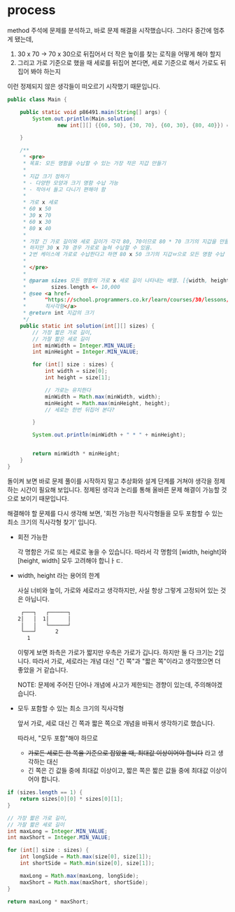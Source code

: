 # process

method 주석에 문제를 분석하고, 바로 문제 해결을 시작했습니다.
그러다 중간에 멈추게 됐는데,
1. 30 x 70 -> 70 x 30으로 뒤집어서 더 작은 높이를 찾는 로직을 어떻게 해야 할지
2. 그리고 가로 기준으로 했을 때 세로를 뒤집어 본다면, 세로 기준으로 해서 가로도 뒤집어 봐야 하는지

이런 정제되지 않은 생각들이 떠오르기 시작했기 때문입니다.

```java
public class Main {

    public static void p86491.main(String[] args) {
        System.out.println(Main.solution(
                new int[][] {{60, 50}, {30, 70}, {60, 30}, {80, 40}}) == 400);

    }

    /**
     * <pre>
     * 목표: 모든 명함을 수납할 수 있는 가장 작은 지갑 만들기
     *
     * 지갑 크기 정하기
     * - 다양한 모양과 크기 명함 수납 가능
     * - 작아서 들고 다니기 편해야 함
     *
     * 가로 x 세로
     * 60 x 50
     * 30 x 70
     * 60 x 30
     * 80 x 40
     *
     * 가장 긴 가로 길이와 세로 길이가 각각 80, 70이므로 80 * 70 크기의 지갑을 만들면 모든 명함 수납 가능.
     * 하지만 30 x 70 경우 가로로 눕혀 수납할 수 있음.
     * 2번 케이스에 가로로 수납한다고 하면 80 x 50 크기의 지갑ㅂ으로 모든 명함 수납 가능.
     *
     * </pre>
     *
     * @param sizes 모든 명함의 가로 x 세로 길이 나타내는 배열. [{width, height},..] 형식. 1 <=
     *        sizes.length <= 10,000
     * @see <a href=
     *      "https://school.programmers.co.kr/learn/courses/30/lessons/86491">최소
     *      직사각형</a>
     * @return int 지갑의 크기
     */
    public static int solution(int[][] sizes) {
        // 가장 짧은 가로 길이,
        // 가잘 짧은 세로 길이
        int minWidth = Integer.MIN_VALUE;
        int minHeight = Integer.MIN_VALUE;

        for (int[] size : sizes) {
            int width = size[0];
            int height = size[1];

            // 가로는 유지한다
            minWidth = Math.max(minWidth, width);
            minHeight = Math.max(minHeight, height);
            // 세로는 한번 뒤집어 본다?

        }

        System.out.println(minWidth + " * " + minHeight);


        return minWidth * minHeight;
    }
}
```

돌이켜 보면 바로 문제 풀이를 시작하지 말고 추상화와 설계 단계를 거쳐야 생각을 정제하는 시간이 필요해 보입니다.
정제된 생각과 논리를 통해 올바른 문제 해결이 가능할 것으로 보이기 때문입니다.

해결해야 할 문제를 다시 생각해 보면,
'회전 가능한 직사각형들을 모두 포함할 수 있는 최소 크기의 직사각형 찾기' 입니다.
- 회전 가능한

    각 명함은 가로 또는 세로로 놓을 수 있습니다.
    따라서 각 명함의 [width, height]와 [height, width] 모두 고려해야 합니ㅏㄷ.

- width, height 라는 용어의 한계

    사실 너비와 높이, 가로와 세로라고 생각하지만, 사실 항상 그렇게 고정되어 있는 것은 아닙니다.

    ```sh
     ┌───┐   ┌──────┐
    2│   │  1│      │
     │   │   └──────┘
     └───┘      2
       1
    ```

    이렇게 보면 좌측은 가로가 짧지만 우측은 가로가 깁니다. 하지만 둘 다 크기는 2입니다.
    따라서 가로, 세로라는 개념 대신 "긴 쪽"과 "짧은 쪽"이라고 생각했으면 더 좋았을 거 같습니다.

    NOTE: 문제에 주어진 단어나 개념에 사고가 제한되는 경향이 있는데, 주의해야겠습니다.

- 모두 포함할 수 있는 최소 크기의 직사각형

    앞서 가로, 세로 대신 긴 쪽과 짧은 쪽으로 개념을 바꿔서 생각하기로 했습니다.

    따라서, "모두 포함"해야 하므로
    - ~~가로든 세로든 한 쪽을 기준으로 잡았을 때, 최대값 이상이어야 합니다~~ 라고 생각하는 대신
    - 긴 쪽은 긴 값들 중에 최대값 이상이고, 짧은 쪽은 짧은 값들 중에 최대값 이상이어야 합니다.

```java
if (sizes.length == 1) {
    return sizes[0][0] * sizes[0][1];
}

// 가장 짧은 가로 길이,
// 가잘 짧은 세로 길이
int maxLong = Integer.MIN_VALUE;
int maxShort = Integer.MIN_VALUE;

for (int[] size : sizes) {
    int longSide = Math.max(size[0], size[1]);
    int shortSide = Math.min(size[0], size[1]);

    maxLong = Math.max(maxLong, longSide);
    maxShort = Math.max(maxShort, shortSide);
}

return maxLong * maxShort;
```
